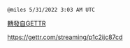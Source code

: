 
`@miles 5/31/2022 3:03 AM UTC`

[轉發自GETTR](https://gettr.com/post/p1c2ehf0cf4)

https://gettr.com/streaming/p1c2ijc87cd


